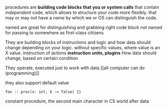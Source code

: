 procedures are **building code blocks that you or system calls** that contain *independent* code, which allows to structure your code more flexibly.
that may or may not have a name by which we or OS can distinguish the code.

named are great for distinguishing and grabbing right code block
not named for passing to somewhere as first-class citizens

They are building blocks of instructions and logic and how data should change depending on your logic.
without specific values, where value is an X value.
instruction of actions
**instruction units, plugins**
How data should change, based on certain condition

They operate, executed just to work with data
[[all computer can do (programming)]]

they also support default value
```odin
foo :: proc(x: int, b := false) {}
```


constant procedure, the second main character in CS world after data
